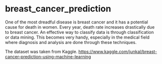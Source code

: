 # breast_cancer_prediction
One of the most dreadful disease is breast cancer and it has a potential cause for death in women. Every year, death rate increases drastically due to breast cancer. An effective way to classify data is through classification or data mining. This becomes very handy, especially in the medical field where diagnosis and analysis are done through these techniques. 

The dataset was taken from Kaggle.
https://www.kaggle.com/junkal/breast-cancer-prediction-using-machine-learning
